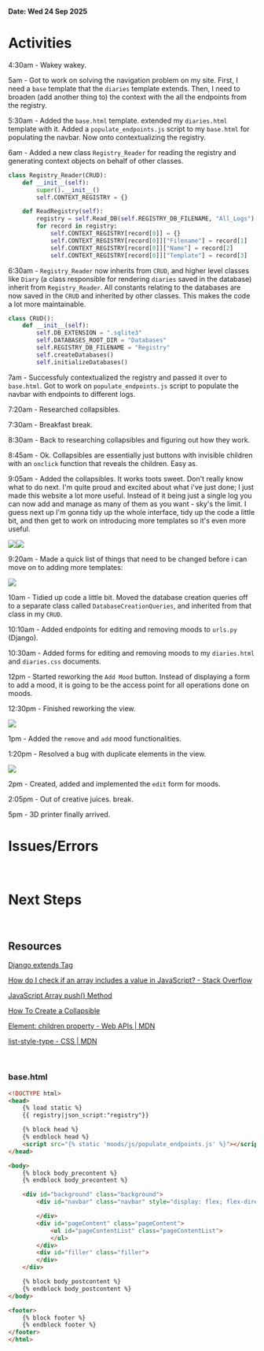 **Date: Wed 24 Sep 2025**<br>

# Activities

4:30am - Wakey wakey.

5am - Got to work on solving the navigation problem on my site. First, I need a `base` template that the `diaries` template extends. Then, I need to broaden (add another thing to) the context with the all the endpoints from the registry.

5:30am - Added the `base.html` template. extended my `diaries.html` template with it. Added a `populate_endpoints.js` script to my `base.html` for populating the navbar. Now onto contextualizing the registry.

6am - Added a new class `Registry_Reader` for reading the registry and generating context objects on behalf of other classes.

```python
class Registry_Reader(CRUD):
    def __init__(self):
        super().__init__()
        self.CONTEXT_REGISTRY = {}

    def ReadRegistry(self):
        registry = self.Read_DB(self.REGISTRY_DB_FILENAME, "All_Logs")        
        for record in registry:
            self.CONTEXT_REGISTRY[record[0]] = {}
            self.CONTEXT_REGISTRY[record[0]]["Filename"] = record[1]
            self.CONTEXT_REGISTRY[record[0]]["Name"] = record[2]
            self.CONTEXT_REGISTRY[record[0]]["Template"] = record[3]
```

6:30am - `Registry_Reader` now inherits from `CRUD`, and higher level classes like `Diary` (a class responsible for rendering `diaries` saved in the database) inherit from `Registry_Reader`. All constants relating to the databases are now saved in the `CRUD` and inherited by other classes. This makes the code a lot more maintainable.

```python
class CRUD():
    def __init__(self):
        self.DB_EXTENSION = ".sqlite3"
        self.DATABASES_ROOT_DIR = "Databases"
        self.REGISTRY_DB_FILENAME = "Registry"
        self.createDatabases()
        self.initializeDatabases()
```

7am - Successfuly contextualized the registry and passed it over to `base.html`. Got to work on `populate_endpoints.js` script to populate the navbar with endpoints to different logs.

7:20am - Researched collapsibles.

7:30am - Breakfast break.

8:30am - Back to researching collapsibles and figuring out how they work.

8:45am - Ok. Collapsibles are essentially just buttons with invisible children with an `onclick` function that reveals the children. Easy as.

9:05am - Added the collapsibles. It works toots sweet. Don't really know what to do next. I'm quite proud and excited about what i've just done; I just made this website a lot more useful. Instead of it being just a single log you can now add and manage as many of them as you want - sky's the limit. I guess next up I'm gonna tidy up the whole interface, tidy up the code a little bit, and then get to work on introducing more templates so it's even more useful.

![](../assets/2025-09-24-09-07-02-image.png)![](../assets/2025-09-24-09-07-11-image.png)

9:20am - Made a quick list of things that need to be changed before i can move on to adding more templates:

![](../assets/2025-09-24-09-37-31-image.png)

10am - Tidied up code a little bit. Moved the database creation queries off to a separate class called `DatabaseCreationQueries`, and inherited from that class in my `CRUD`.

10:10am - Added endpoints for editing and removing moods to `urls.py` (Django).

10:30am - Added forms for editing and removing moods to my `diaries.html` and `diaries.css` documents.

12pm - Started reworking the `Add Mood` button. Instead of displaying a form to add a mood, it is going to be the access point for all operations done on moods. 

12:30pm - Finished reworking the view.

![](../assets/2025-09-24-13-04-48-image.png)

1pm - Added the `remove` and `add` mood functionalities.

1:20pm - Resolved a bug with duplicate elements in the view.

![](../assets/2025-09-24-13-11-53-image.png)

2pm - Created, added and implemented the `edit` form for moods.

2:05pm - Out of creative juices. break.

5pm - 3D printer finally arrived.





# Issues/Errors

<br>

# Next Steps

<br>

## Resources

[Django extends Tag](https://www.w3schools.com/django/django_tags_extends.php)

[How do I check if an array includes a value in JavaScript? - Stack Overflow](https://stackoverflow.com/questions/237104/how-do-i-check-if-an-array-includes-a-value-in-javascript)

[JavaScript Array push() Method](https://www.w3schools.com/jsref/jsref_push.asp)

[How To Create a Collapsible](https://www.w3schools.com/howto/howto_js_collapsible.asp)

[Element: children property - Web APIs | MDN](https://developer.mozilla.org/en-US/docs/Web/API/Element/children)

[list-style-type - CSS | MDN](https://developer.mozilla.org/en-US/docs/Web/CSS/list-style-type)

<br>

### base.html

```html
<!DOCTYPE html>
<head>
    {% load static %}
    {{ registry|json_script:"registry"}}

    {% block head %}
    {% endblock head %}
    <script src="{% static 'moods/js/populate_endpoints.js' %}"></script>
</head>

<body>
    {% block body_precontent %}
    {% endblock body_precontent %}

    <div id="background" class="background">
        <div id="navbar" class="navbar" style="display: flex; flex-direction: column;"> 

        </div> 
        <div id="pageContent" class="pageContent">
            <ul id="pageContentList" class="pageContentList">
            </ul>
        </div>
        <div id="filler" class="filler"> 
        </div>
    </div>

    {% block body_postcontent %}
    {% endblock body_postcontent %}
</body>

<footer>
    {% block footer %}
    {% endblock footer %}
</footer>
</html>
```
